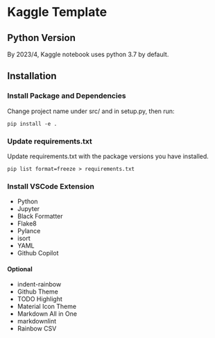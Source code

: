 # Kaggle Template

## Python Version

By 2023/4, Kaggle notebook uses python 3.7 by default.

## Installation

### Install Package and Dependencies

Change project name under src/ and in setup.py, then run:

``` shell
pip install -e .
```

### Update requirements.txt

Update requirements.txt with the package versions you have installed.

``` shell
pip list format=freeze > requirements.txt
```

### Install VSCode Extension

- Python
- Jupyter
- Black Formatter
- Flake8
- Pylance
- isort
- YAML
- Github Copilot

#### Optional

- indent-rainbow
- Github Theme
- TODO Highlight
- Material Icon Theme
- Markdown All in One
- markdownlint
- Rainbow CSV
